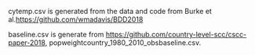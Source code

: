 cytemp.csv is generated from the data and code from Burke et al.https://github.com/wmadavis/BDD2018

baseline.csv is generate from https://github.com/country-level-scc/cscc-paper-2018, popweightcountry_1980_2010_obsbaseline.csv.
